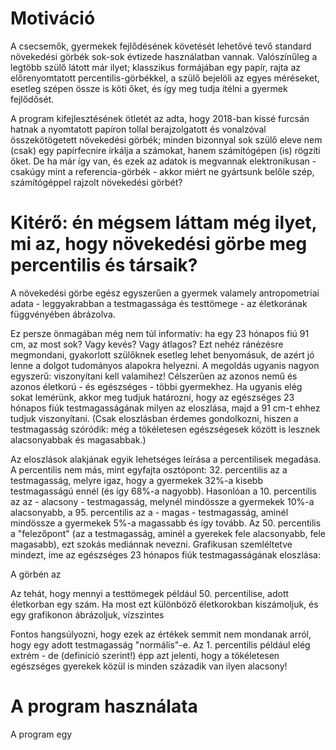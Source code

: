 # Motiváció
A csecsemők, gyermekek fejlődésének követését lehetővé tevő standard növekedési görbék sok-sok évtizede használatban vannak. Valószínűleg a legtöbb szülő látott már ilyet; klasszikus formájában egy papír, rajta az előrenyomtatott percentilis-görbékkel, a szülő bejelöli az egyes méréseket, esetleg szépen össze is köti őket, és így meg tudja ítélni a gyermek fejlődősét.

A program kifejlesztésének ötletét az adta, hogy 2018-ban kissé furcsán hatnak a nyomtatott papíron tollal berajzolgatott és vonalzóval összekötögetett növekedési görbék; minden bizonnyal sok szülő eleve nem (csak) egy papírfecnire írkálja a számokat, hanem számítógépen (is) rögzíti őket. De ha már így van, és ezek az adatok is megvannak elektronikusan - csakúgy mint a referencia-görbék - akkor miért ne gyártsunk belőle szép, számítógéppel rajzolt növekedési görbét?

# Kitérő: én mégsem láttam még ilyet, mi az, hogy növekedési görbe meg percentilis és társaik?
A növekedési görbe egész egyszerűen a gyermek valamely antropometriai adata - leggyakrabban a testmagassága és testtömege - az életkorának függvényében ábrázolva.

Ez persze önmagában még nem túl informatív: ha egy 23 hónapos fiú 91 cm, az most sok? Vagy kevés? Vagy átlagos? Ezt nehéz ránézésre megmondani, gyakorlott szülőknek esetleg lehet benyomásuk, de azért jó lenne a dolgot tudományos alapokra helyezni. A megoldás ugyanis nagyon egyszerű: viszonyítani kell valamihez! Célszerűen az azonos nemű és azonos életkorú - és egészséges - többi gyermekhez. Ha ugyanis elég sokat lemérünk, akkor meg tudjuk határozni, hogy az egészséges 23 hónapos fiúk testmagasságának milyen az eloszlása, majd a 91 cm-t ehhez tudjuk viszonyítani. (Csak eloszlásban érdemes gondolkozni, hiszen a testmagasság szóródik: még a tökéletesen egészségesek között is lesznek alacsonyabbak és magasabbak.)

Az eloszlások alakjának egyik lehetséges leírása a percentilisek megadása. A percentilis nem más, mint egyfajta osztópont: 32. percentilis az a testmagasság, melyre igaz, hogy a gyermekek 32%-a kisebb testmagasságú ennél (és így 68%-a nagyobb). Hasonlóan a 10. percentilis az az - alacsony - testmagasság, melynél mindössze a gyermekek 10%-a alacsonyabb, a 95. percentilis az a - magas - testmagasság, aminél mindössze a gyermekek 5%-a magassabb és így tovább. Az 50. percentilis a "felezőpont" (az a testmagasság, aminél a gyerekek fele alacsonyabb, fele magasabb), ezt szokás mediánnak nevezni. Grafikusan szemléltetve mindezt, íme az egészséges 23 hónapos fiúk testmagasságának eloszlása:

A görbén az 

Az tehát, hogy mennyi a testtömegek például 50. percentilise, adott életkorban egy szám. Ha most ezt különböző életkorokban kiszámoljuk, és egy grafikonon ábrázoljuk, vízszintes

Fontos hangsúlyozni, hogy ezek az értékek semmit nem mondanak arról, hogy egy adott testmagasság "normális"-e. Az 1. percentilis például elég extrém - de (definíció szerint!) épp azt jelenti, hogy a tökéletesen egészséges gyerekek közül is minden századik van ilyen alacsony!

# A program használata

A program egy 
